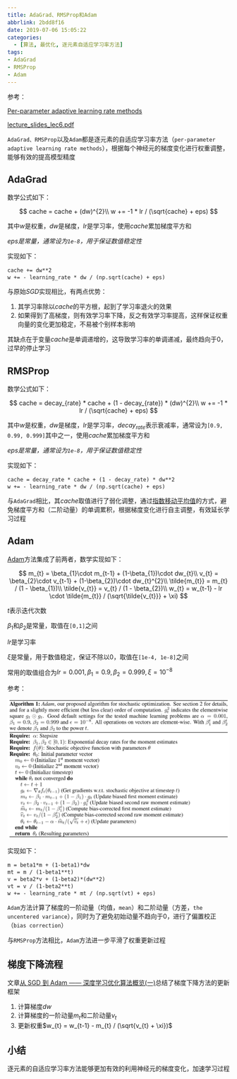 ```yaml
---
title: AdaGrad、RMSProp和Adam
abbrlink: 2bdd8f16
date: 2019-07-06 15:05:22
categories:
  - [算法, 最优化, 逐元素自适应学习率方法]
tags:
- AdaGrad
- RMSProp
- Adam
---
```


参考：

[Per-parameter adaptive learning rate methods](http://cs231n.github.io/neural-networks-3/#ada)

[lecture_slides_lec6.pdf](http://www.cs.toronto.edu/~tijmen/csc321/slides/lecture_slides_lec6.pdf)

`AdaGrad、RMSProp`以及`Adam`都是逐元素的自适应学习率方法（`per-parameter adaptive learning rate methods`），根据每个神经元的梯度变化进行权重调整，能够有效的提高模型精度

## AdaGrad

数学公式如下：

$$
cache = cache + (dw)^{2}\\
w += -1 * lr / (\sqrt{cache} + eps)
$$

其中$w$是权重，$dw$是梯度，$lr$是学习率，使用$cache$累加梯度平方和

*$eps$是常量，通常设为`1e-8`，用于保证数值稳定性*

实现如下：

```
cache += dw**2
w += - learning_rate * dw / (np.sqrt(cache) + eps)
```

与原始$SGD$实现相比，有两点优势：

1. 其学习率除以$cache$的平方根，起到了学习率退火的效果
2. 如果得到了高梯度，则有效学习率下降，反之有效学习率提高，这样保证权重向量的变化更加稳定，不易被个别样本影响

其缺点在于变量$cache$是单调递增的，这导致学习率的单调递减，最终趋向于$0$，过早的停止学习

## RMSProp

数学公式如下：

$$
cache = decay_{rate} * cache + (1 - decay_{rate}) * (dw)^{2}\\
w += -1 * lr / (\sqrt{cache} + eps)
$$

其中$w$是权重，$dw$是梯度，$lr$是学习率，$decay_{rate}$表示衰减率，通常设为`[0.9, 0.99, 0.999]`其中之一，使用$cache$累加梯度平方和

*$eps$是常量，通常设为`1e-8`，用于保证数值稳定性*

实现如下：

```
cache = decay_rate * cache + (1 - decay_rate) * dw**2
w += - learning_rate * dw / (np.sqrt(cache) + eps)
```

与`AdaGrad`相比，其$cache$取值进行了弱化调整，通过[指数移动平均值](https://baike.baidu.com/item/EMA/12646151)的方式，避免梯度平方和（二阶动量）的单调累积，根据梯度变化进行自主调整，有效延长学习过程

## Adam

[Adam](https://arxiv.org/abs/1412.6980)方法集成了前两者，数学实现如下：

$$
m_{t} = \beta_{1}\cdot m_{t-1} + (1-\beta_{1})\cdot dw_{t}\\
v_{t} = \beta_{2}\cdot v_{t-1} + (1-\beta_{2})\cdot dw_{t}^{2}\\
\tilde{m_{t}} = m_{t} / (1 - \beta_{1})\\
\tilde{v_{t}} = v_{t} / (1 - \beta_{2})\\
w_{t} = w_{t-1} - lr \cdot \tilde{m_{t}} / (\sqrt{\tilde{v_{t}}} + \xi)
$$

$t$表示迭代次数

$\beta_{1}$和$\beta_{2}$是常量，取值在`[0,1]`之间

$lr$是学习率

$\xi$是常量，用于数值稳定，保证不除以$0$，取值在`[1e-4, 1e-8]`之间

常用的取值组合为$lr=0.001, \beta_{1}=0.9, \beta_{2}=0.999, \xi=10^{-8}$

参考：

![](/imgs/AdaGrad、RMSProp和Adam/adam_alg1.png)

实现如下：

```
m = beta1*m + (1-beta1)*dw
mt = m / (1-beta1**t)
v = beta2*v + (1-beta2)*(dw**2)
vt = v / (1-beta2**t)
w += - learning_rate * mt / (np.sqrt(vt) + eps)
```

`Adam`方法计算了梯度的一阶动量（均值，`mean`）和二阶动量（方差，`the uncentered variance`），同时为了避免初始动量不趋向于$0$，进行了偏置校正（`bias correction`）

与`RMSProp`方法相比，`Adam`方法进一步平滑了权重更新过程

## 梯度下降流程

文章[从 SGD 到 Adam —— 深度学习优化算法概览(一)](https://zhuanlan.zhihu.com/p/32626442)总结了梯度下降方法的更新框架

1. 计算梯度$dw$
2. 计算梯度的一阶动量$m_{t}$和二阶动量$v_{t}$
3. 更新权重$w_{t} = w_{t-1} - m_{t} / (\sqrt{v_{t} + \xi})$

## 小结

逐元素的自适应学习率方法能够更加有效的利用神经元的梯度变化，加速学习过程